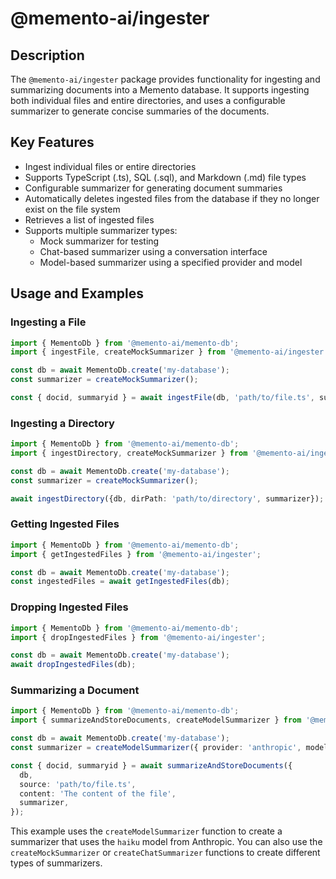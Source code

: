# @memento-ai/ingester
## Description
The `@memento-ai/ingester` package provides functionality for ingesting and summarizing documents into a Memento database. It supports ingesting both individual files and entire directories, and uses a configurable summarizer to generate concise summaries of the documents.

## Key Features
- Ingest individual files or entire directories
- Supports TypeScript (.ts), SQL (.sql), and Markdown (.md) file types
- Configurable summarizer for generating document summaries
- Automatically deletes ingested files from the database if they no longer exist on the file system
- Retrieves a list of ingested files
- Supports multiple summarizer types:
  - Mock summarizer for testing
  - Chat-based summarizer using a conversation interface
  - Model-based summarizer using a specified provider and model

## Usage and Examples
### Ingesting a File
```typescript
import { MementoDb } from '@memento-ai/memento-db';
import { ingestFile, createMockSummarizer } from '@memento-ai/ingester';

const db = await MementoDb.create('my-database');
const summarizer = createMockSummarizer();

const { docid, summaryid } = await ingestFile(db, 'path/to/file.ts', summarizer);
```

### Ingesting a Directory
```typescript
import { MementoDb } from '@memento-ai/memento-db';
import { ingestDirectory, createMockSummarizer } from '@memento-ai/ingester';

const db = await MementoDb.create('my-database');
const summarizer = createMockSummarizer();

await ingestDirectory({db, dirPath: 'path/to/directory', summarizer});
```

### Getting Ingested Files
```typescript
import { MementoDb } from '@memento-ai/memento-db';
import { getIngestedFiles } from '@memento-ai/ingester';

const db = await MementoDb.create('my-database');
const ingestedFiles = await getIngestedFiles(db);
```

### Dropping Ingested Files
```typescript
import { MementoDb } from '@memento-ai/memento-db';
import { dropIngestedFiles } from '@memento-ai/ingester';

const db = await MementoDb.create('my-database');
await dropIngestedFiles(db);
```

### Summarizing a Document
```typescript
import { MementoDb } from '@memento-ai/memento-db';
import { summarizeAndStoreDocuments, createModelSummarizer } from '@memento-ai/ingester';

const db = await MementoDb.create('my-database');
const summarizer = createModelSummarizer({ provider: 'anthropic', model: 'haiku' });

const { docid, summaryid } = await summarizeAndStoreDocuments({
  db,
  source: 'path/to/file.ts',
  content: 'The content of the file',
  summarizer,
});
```

This example uses the `createModelSummarizer` function to create a summarizer that uses the `haiku` model from Anthropic. You can also use the `createMockSummarizer` or `createChatSummarizer` functions to create different types of summarizers.
